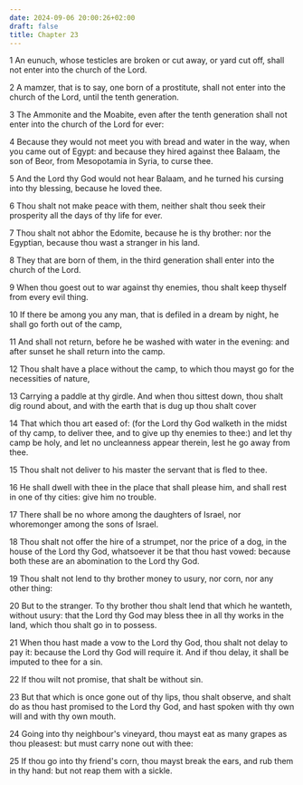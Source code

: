 ```yaml
---
date: 2024-09-06 20:00:26+02:00
draft: false
title: Chapter 23
---
```




1 An eunuch, whose testicles are broken or cut away, or yard cut off, shall not enter into the church of the Lord.

2 A mamzer, that is to say, one born of a prostitute, shall not enter into the church of the Lord, until the tenth generation.

3 The Ammonite and the Moabite, even after the tenth generation shall not enter into the church of the Lord for ever:

4 Because they would not meet you with bread and water in the way, when you came out of Egypt: and because they hired against thee Balaam, the son of Beor, from Mesopotamia in Syria, to curse thee.

5 And the Lord thy God would not hear Balaam, and he turned his cursing into thy blessing, because he loved thee.

6 Thou shalt not make peace with them, neither shalt thou seek their prosperity all the days of thy life for ever.

7 Thou shalt not abhor the Edomite, because he is thy brother: nor the Egyptian, because thou wast a stranger in his land.

8 They that are born of them, in the third generation shall enter into the church of the Lord.

9 When thou goest out to war against thy enemies, thou shalt keep thyself from every evil thing.

10 If there be among you any man, that is defiled in a dream by night, he shall go forth out of the camp,

11 And shall not return, before he be washed with water in the evening: and after sunset he shall return into the camp.

12 Thou shalt have a place without the camp, to which thou mayst go for the necessities of nature,

13 Carrying a paddle at thy girdle. And when thou sittest down, thou shalt dig round about, and with the earth that is dug up thou shalt cover

14 That which thou art eased of: (for the Lord thy God walketh in the midst of thy camp, to deliver thee, and to give up thy enemies to thee:) and let thy camp be holy, and let no uncleanness appear therein, lest he go away from thee.

15 Thou shalt not deliver to his master the servant that is fled to thee.

16 He shall dwell with thee in the place that shall please him, and shall rest in one of thy cities: give him no trouble.

17 There shall be no whore among the daughters of Israel, nor whoremonger among the sons of Israel.

18 Thou shalt not offer the hire of a strumpet, nor the price of a dog, in the house of the Lord thy God, whatsoever it be that thou hast vowed: because both these are an abomination to the Lord thy God.

19 Thou shalt not lend to thy brother money to usury, nor corn, nor any other thing:

20 But to the stranger. To thy brother thou shalt lend that which he wanteth, without usury: that the Lord thy God may bless thee in all thy works in the land, which thou shalt go in to possess.

21 When thou hast made a vow to the Lord thy God, thou shalt not delay to pay it: because the Lord thy God will require it. And if thou delay, it shall be imputed to thee for a sin.

22 If thou wilt not promise, that shalt be without sin.

23 But that which is once gone out of thy lips, thou shalt observe, and shalt do as thou hast promised to the Lord thy God, and hast spoken with thy own will and with thy own mouth.

24 Going into thy neighbour's vineyard, thou mayst eat as many grapes as thou pleasest: but must carry none out with thee:

25 If thou go into thy friend's corn, thou mayst break the ears, and rub them in thy hand: but not reap them with a sickle.


